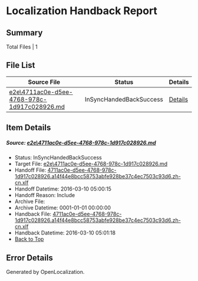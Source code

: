 # <a name='report-top'></a> Localization Handback Report

## Summary
 Total Files | 1

## File List
 Source File | Status | Details 
 ----------- | ------ | ------- 
 [e2e\4711ac0e-d5ee-4768-978c-1d917c028926.md](https://github.com/OpenLocalizationTest/oltest/blob/bcd2ca6ed0174cff569f5d9984c4639f38b6c380/e2e/4711ac0e-d5ee-4768-978c-1d917c028926.md) | InSyncHandedBackSuccess | [Details](#054a0988a0c668a53c4caf459780695f06d59b831)

## Item Details
##### <a name='054a0988a0c668a53c4caf459780695f06d59b831'></a> Source: [e2e\4711ac0e-d5ee-4768-978c-1d917c028926.md](https://github.com/OpenLocalizationTest/oltest/blob/bcd2ca6ed0174cff569f5d9984c4639f38b6c380/e2e/4711ac0e-d5ee-4768-978c-1d917c028926.md)
* Status: InSyncHandedBackSuccess
* Target File: [e2e\4711ac0e-d5ee-4768-978c-1d917c028926.md](https://github.com/OpenLocalizationTestOrg/oltest.zh-cn/blob/81544ac01babff29e9da42823967fecb2e3bdaaf/e2e/4711ac0e-d5ee-4768-978c-1d917c028926.md)
* Handoff File: [4711ac0e-d5ee-4768-978c-1d917c028926.a14f44e8bcc58753abfe928be37c4ec7503c93d6.zh-cn.xlf](https://github.com/OpenLocalizationTestOrg/olhandoff/blob/7b05afd32fa7a61e1067ae2f9c3d3aaf68a46f49/ol-handoff/OpenLocalizationTestOrg/oltest.zh-cn/xinjiang/ht/4711ac0e-d5ee-4768-978c-1d917c028926.a14f44e8bcc58753abfe928be37c4ec7503c93d6.zh-cn.xlf)
* Handoff Datetime: 2016-03-10 05:00:15
* Handoff Reason: Include
* Archive File: 
* Archive Datetime: 0001-01-01 00:00:00
* Handback File: [4711ac0e-d5ee-4768-978c-1d917c028926.a14f44e8bcc58753abfe928be37c4ec7503c93d6.zh-cn.xlf](https://github.com/OpenLocalizationTestOrg/olhandback/blob/ec7e9c7e5a211a9dcf3defd1d7c8585399321554/ol-handback/OpenLocalizationTestOrg/oltest.zh-cn/xinjiang/ht/4711ac0e-d5ee-4768-978c-1d917c028926.a14f44e8bcc58753abfe928be37c4ec7503c93d6.zh-cn.xlf)
* Handback Datetime: 2016-03-10 05:01:18
* [Back to Top](#report-top)


## Error Details

Generated by OpenLocalization.
